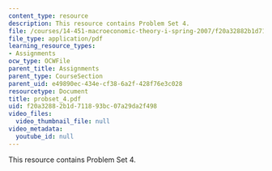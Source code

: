 ```yaml
---
content_type: resource
description: This resource contains Problem Set 4.
file: /courses/14-451-macroeconomic-theory-i-spring-2007/f20a32882b1d711893bc07a29da2f498_probset_4.pdf
file_type: application/pdf
learning_resource_types:
- Assignments
ocw_type: OCWFile
parent_title: Assignments
parent_type: CourseSection
parent_uid: e49890ec-434e-cf38-6a2f-428f76e3c028
resourcetype: Document
title: probset_4.pdf
uid: f20a3288-2b1d-7118-93bc-07a29da2f498
video_files:
  video_thumbnail_file: null
video_metadata:
  youtube_id: null
---
```

This resource contains Problem Set 4.

